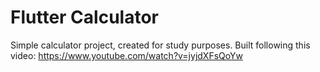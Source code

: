 # Flutter Calculator
Simple calculator project, created for study purposes.
Built following this video: https://www.youtube.com/watch?v=jyjdXFsQoYw
